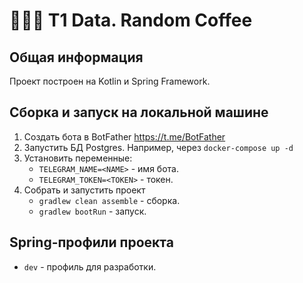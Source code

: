 # 🔵🔵🔵 T1 Data. Random Coffee

## Общая информация

Проект построен на Kotlin и Spring Framework.

## Сборка и запуск на локальной машине
1. Создать бота в BotFather https://t.me/BotFather
2. Запустить БД Postgres. Например, через ``docker-compose up -d``
3. Установить переменные:
    - ``TELEGRAM_NAME=<NAME>`` - имя бота.
    - ``TELEGRAM_TOKEN=<TOKEN>`` - токен.
4. Собрать и запустить проект
    - ``gradlew clean assemble`` - сборка.
    - ``gradlew bootRun`` - запуск.

## Spring-профили проекта

- ``dev`` - профиль для разработки.